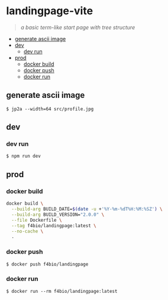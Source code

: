 # landingpage-vite

> _a basic term-like start page with tree structure_

<!-- START doctoc generated TOC please keep comment here to allow auto update -->
<!-- DON'T EDIT THIS SECTION, INSTEAD RE-RUN doctoc TO UPDATE -->

- [generate ascii image](#generate-ascii-image)
- [dev](#dev)
  - [dev run](#dev-run)
- [prod](#prod)
  - [docker build](#docker-build)
  - [docker push](#docker-push)
  - [docker run](#docker-run)

<!-- END doctoc generated TOC please keep comment here to allow auto update -->

## generate ascii image

`$ jp2a --width=64 src/profile.jpg`

## dev

### dev run

`$ npm run dev`

## prod

### docker build

```bash
docker build \
  --build-arg BUILD_DATE=$(date -u +'%Y-%m-%dT%H:%M:%SZ') \
  --build-arg BUILD_VERSION="2.0.0" \
  --file Dockerfile \
  --tag f4bio/landingpage:latest \
  --no-cache \
  .
```

### docker push

`$ docker push f4bio/landingpage`

### docker run

`$ docker run --rm f4bio/landingpage:latest`

